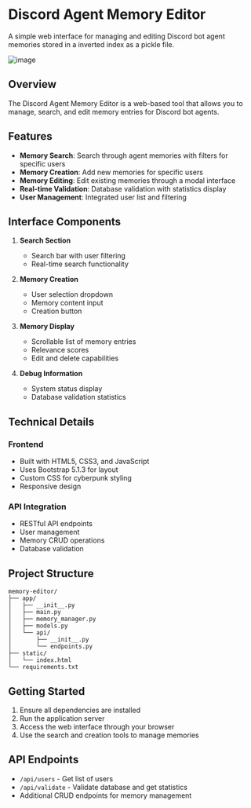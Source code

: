 # Discord Agent Memory Editor

A simple web interface for managing and editing Discord bot agent memories stored in a inverted index as a pickle file.

![image](https://github.com/user-attachments/assets/34e91da9-a170-45f7-9bc0-1848e3ba14a7)


## Overview

The Discord Agent Memory Editor is a web-based tool that allows you to manage, search, and edit memory entries for Discord bot agents. 

## Features

- **Memory Search**: Search through agent memories with filters for specific users
- **Memory Creation**: Add new memories for specific users
- **Memory Editing**: Edit existing memories through a modal interface
- **Real-time Validation**: Database validation with statistics display
- **User Management**: Integrated user list and filtering

## Interface Components

1. **Search Section**
   - Search bar with user filtering
   - Real-time search functionality

2. **Memory Creation**
   - User selection dropdown
   - Memory content input
   - Creation button

3. **Memory Display**
   - Scrollable list of memory entries
   - Relevance scores
   - Edit and delete capabilities

4. **Debug Information**
   - System status display
   - Database validation statistics

## Technical Details

### Frontend
- Built with HTML5, CSS3, and JavaScript
- Uses Bootstrap 5.1.3 for layout
- Custom CSS for cyberpunk styling
- Responsive design

### API Integration
- RESTful API endpoints
- User management
- Memory CRUD operations
- Database validation

## Project Structure
```
memory-editor/
├── app/
│   ├── __init__.py
│   ├── main.py
│   ├── memory_manager.py
│   ├── models.py
│   └── api/
│       ├── __init__.py
│       └── endpoints.py
├── static/
│   └── index.html
└── requirements.txt
```

## Getting Started

1. Ensure all dependencies are installed
2. Run the application server
3. Access the web interface through your browser
4. Use the search and creation tools to manage memories

## API Endpoints

- `/api/users` - Get list of users
- `/api/validate` - Validate database and get statistics
- Additional CRUD endpoints for memory management
